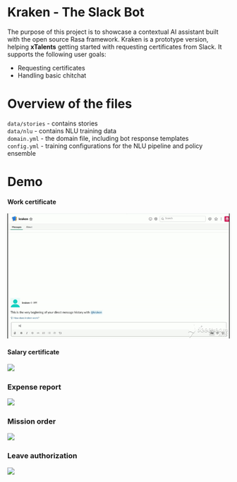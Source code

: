 # Kraken - The Slack Bot

The purpose of this project is to showcase a contextual AI assistant built with the open source Rasa framework. Kraken is a prototype version, helping **xTalents** getting started with requesting certificates from Slack. It supports the following user goals:
<ul>
  <li>Requesting certificates</li>
  <li>Handling basic chitchat</li>
</ul>

# Overview of the files

`data/stories` - contains stories<br/>
`data/nlu` - contains NLU training data<br/>
`domain.yml` - the domain file, including bot response templates<br/>
`config.yml` - training configurations for the NLU pipeline and policy ensemble<br/>

# Demo
#### Work certificate
![](demo/work.gif)

#### Salary certificate
![](demo/salary.gif)

### Expense report
![](demo/expense.gif)

### Mission order
![](demo/mission.gif)

### Leave authorization
![](demo/leave.gif)

